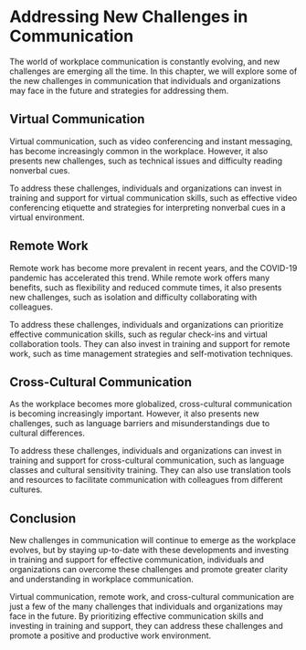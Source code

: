 Addressing New Challenges in Communication
========================================================================

The world of workplace communication is constantly evolving, and new challenges are emerging all the time. In this chapter, we will explore some of the new challenges in communication that individuals and organizations may face in the future and strategies for addressing them.

Virtual Communication
---------------------

Virtual communication, such as video conferencing and instant messaging, has become increasingly common in the workplace. However, it also presents new challenges, such as technical issues and difficulty reading nonverbal cues.

To address these challenges, individuals and organizations can invest in training and support for virtual communication skills, such as effective video conferencing etiquette and strategies for interpreting nonverbal cues in a virtual environment.

Remote Work
-----------

Remote work has become more prevalent in recent years, and the COVID-19 pandemic has accelerated this trend. While remote work offers many benefits, such as flexibility and reduced commute times, it also presents new challenges, such as isolation and difficulty collaborating with colleagues.

To address these challenges, individuals and organizations can prioritize effective communication skills, such as regular check-ins and virtual collaboration tools. They can also invest in training and support for remote work, such as time management strategies and self-motivation techniques.

Cross-Cultural Communication
----------------------------

As the workplace becomes more globalized, cross-cultural communication is becoming increasingly important. However, it also presents new challenges, such as language barriers and misunderstandings due to cultural differences.

To address these challenges, individuals and organizations can invest in training and support for cross-cultural communication, such as language classes and cultural sensitivity training. They can also use translation tools and resources to facilitate communication with colleagues from different cultures.

Conclusion
----------

New challenges in communication will continue to emerge as the workplace evolves, but by staying up-to-date with these developments and investing in training and support for effective communication, individuals and organizations can overcome these challenges and promote greater clarity and understanding in workplace communication.

Virtual communication, remote work, and cross-cultural communication are just a few of the many challenges that individuals and organizations may face in the future. By prioritizing effective communication skills and investing in training and support, they can address these challenges and promote a positive and productive work environment.
